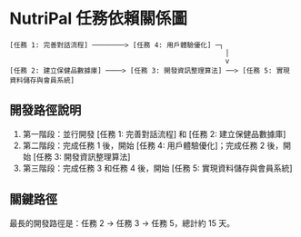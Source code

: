# NutriPal 任務依賴關係圖

```
[任務 1: 完善對話流程] ────────> [任務 4: 用戶體驗優化] ─┐
                                                     │
                                                     v
[任務 2: 建立保健品數據庫] ────> [任務 3: 開發資訊整理算法] ──> [任務 5: 實現資料儲存與會員系統]
```

## 開發路徑說明

1. 第一階段：並行開發 [任務 1: 完善對話流程] 和 [任務 2: 建立保健品數據庫]
2. 第二階段：完成任務 1 後，開始 [任務 4: 用戶體驗優化]；完成任務 2 後，開始 [任務 3: 開發資訊整理算法]
3. 第三階段：完成任務 3 和任務 4 後，開始 [任務 5: 實現資料儲存與會員系統]

## 關鍵路徑

最長的開發路徑是：任務 2 -> 任務 3 -> 任務 5，總計約 15 天。 